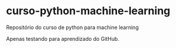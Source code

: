 # curso-python-machine-learning
Repositório do curso de python para machine learning

Apenas testando para aprendizado do GitHub.
